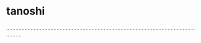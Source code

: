 # tanoshi
......................................................................................................................................